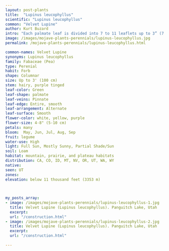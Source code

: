 ```yaml
---
layout: post-plants
title:  "Lupinus leucophyllus"
scientific: "Lupinus leucophyllus"
common: "Velvet Lupine"
author: Kurt Buzard
intro: "Each palmate leaf is divided into 7 to 11 leaflets up to 3” (7 cm) long. The herbage is coated in white woolly fibers and stiff hairs. The inflorescence is dense raceme of many flowers, each around a centimeter long. Flower heads dense on stalk 4–8 in. long and stout. Flowers white or lavender, often turning brown with age. The patch on the banner petal yellow or brownish. The pointed sepals and the back of the banner are hairy to woolly in texture."
image: /images/mojave-plants-perennials/lupinus-leucophyllus.jpg
permalink: /mojave-plants-perennials/lupinus-leucophyllus.html

common-names: Velvet Lupine
synonyms: Lupinus leucophyllus
family: Fabaceae (Pea)
type: Perenial
habit: Forb
shape: Columnar
size: Up to 3' (100 cm)
stem: hairy, purple tinged
leaf-color: Green
leaf-shape: palmate
leaf-veins: Pinnate
leaf-edge: Entire, smooth
leaf-arrangement: Alternate
leaf-surface: Smooth
flower-color: white, yellow, purple
flower-size: 4-8" (5-10 cm)
petals: many
bloom:  May, Jun, Jul, Aug, Sep
fruit: legume
water-use: High
light: Full Sun, Mostly Sunny, Partial Shade/Sun
soil: Loam
habitat: mountain, prairie, and plateau habitats
distribution: CA, CO, ID, MT, NV, OR, UT, WA, WY
native:
seen: UT
zones: 
elevation: below 11 thousand feet (3353 m)
 
   

my_posts_array:
- image: /images/mojave-plants-perennials/lupinus-leucophyllus-1.jpg
  title: Velvet Lupine (Lupinus leucophyllus). Panguitch Lake, Utah
  excerpt: 
  url: "/construction.html"
- image: /images/mojave-plants-perennials/lupinus-leucophyllus-2.jpg
  title: Velvet Lupine (Lupinus leucophyllus). Panguitch Lake, Utah
  excerpt: 
  url: "/construction.html"
 
---
```

  
  
 <p></p>
  